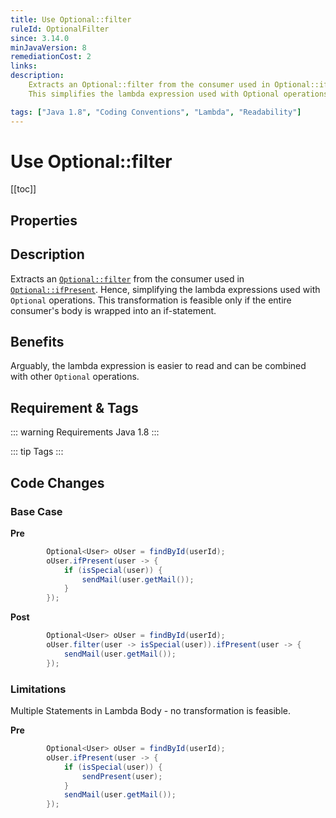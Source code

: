 ```yaml
---
title: Use Optional::filter
ruleId: OptionalFilter
since: 3.14.0
minJavaVersion: 8
remediationCost: 2
links:
description:
    Extracts an Optional::filter from the consumer used in Optional::ifPresent. 
    This simplifies the lambda expression used with Optional operations. 

tags: ["Java 1.8", "Coding Conventions", "Lambda", "Readability"]
---
```


# Use Optional::filter

[[toc]]

## Properties

<RuleProperties />

## Description

Extracts an [`Optional::filter`](https://docs.oracle.com/javase/8/docs/api/java/util/Optional.html#filter-java.util.function.Predicate-) from the consumer used in [`Optional::ifPresent`](https://docs.oracle.com/javase/8/docs/api/java/util/Optional.html#ifPresent-java.util.function.Consumer-). 
Hence, simplifying the lambda expressions used with `Optional` operations. 
This transformation is feasible only if the entire consumer's body is wrapped into an if-statement.

## Benefits

Arguably, the lambda expression is easier to read and can be combined with other `Optional` operations.

## Requirement & Tags

::: warning Requirements
Java 1.8
:::

::: tip Tags
<TagLinks />
:::

## Code Changes

### Base Case

__Pre__
```java
		Optional<User> oUser = findById(userId);
		oUser.ifPresent(user -> {
			if (isSpecial(user)) {
				sendMail(user.getMail());
			}
		});
```

__Post__
```java
		Optional<User> oUser = findById(userId);
		oUser.filter(user -> isSpecial(user)).ifPresent(user -> {
			sendMail(user.getMail());
		});
```

### Limitations

Multiple Statements in Lambda Body - no transformation is feasible. 

__Pre__
```java
		Optional<User> oUser = findById(userId);
		oUser.ifPresent(user -> {
			if (isSpecial(user)) {
				sendPresent(user);
			}
			sendMail(user.getMail());
		});
```



